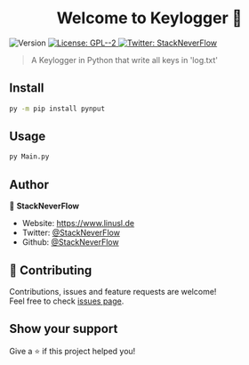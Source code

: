 <h1 align="center">Welcome to Keylogger 👋</h1>
<p>
  <img alt="Version" src="https://img.shields.io/badge/version-1.0.1-blue.svg?cacheSeconds=2592000" />
  <a href="#" target="_blank">
    <img alt="License: GPL--2" src="https://img.shields.io/badge/License-GPL--2-yellow.svg" />
  </a>
  <a href="https://twitter.com/StackNeverFlow" target="_blank">
    <img alt="Twitter: StackNeverFlow" src="https://img.shields.io/twitter/follow/StackNeverFlow.svg?style=social" />
  </a>
</p>

> A Keylogger in Python that write all keys in 'log.txt'

## Install

```sh
py -m pip install pynput
```

## Usage

```sh
py Main.py
```

## Author

👤 **StackNeverFlow**

* Website: https://www.linusl.de
* Twitter: [@StackNeverFlow](https://twitter.com/StackNeverFlow)
* Github: [@StackNeverFlow](https://github.com/StackNeverFlow)

## 🤝 Contributing

Contributions, issues and feature requests are welcome!<br />Feel free to check [issues page](https://github.com/StackNeverFlow/Keylogger/issues). 

## Show your support

Give a ⭐️ if this project helped you!
